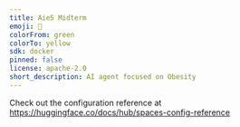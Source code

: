 ```yaml
---
title: Aie5 Midterm
emoji: 🚀
colorFrom: green
colorTo: yellow
sdk: docker
pinned: false
license: apache-2.0
short_description: AI agent focused on Obesity
---
```


Check out the configuration reference at https://huggingface.co/docs/hub/spaces-config-reference
